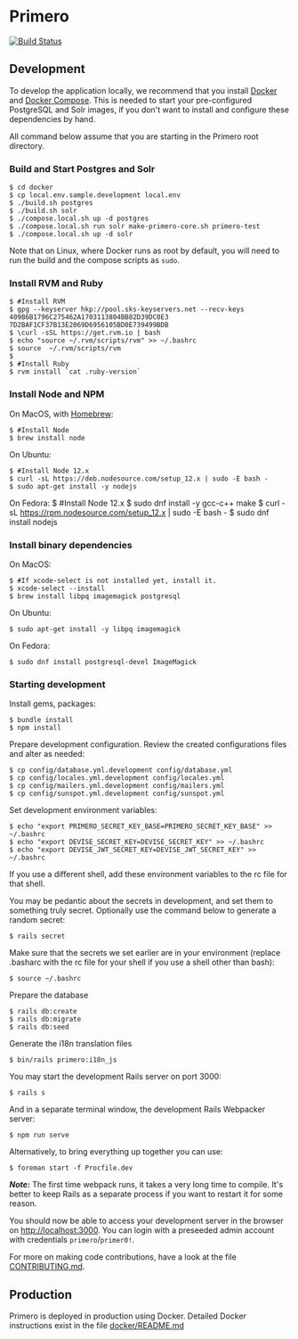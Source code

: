 Primero
========
[![Build Status](https://api.travis-ci.org/primeroIMS/primero.svg?branch=development_v2)](https://travis-ci.org/primeroIMS/primero/branches)


## Development

To develop the application locally, we recommend that you install [Docker](https://docs.docker.com/install/)
and [Docker Compose](https://docs.docker.com/compose/install/). This is needed to start your pre-configured
PostgreSQL and Solr images, if you don't want to install and configure these dependencies by hand.

All command below assume that you are starting in the Primero root directory.

### Build and Start Postgres and Solr

    $ cd docker
    $ cp local.env.sample.development local.env
    $ ./build.sh postgres
    $ ./build.sh solr
    $ ./compose.local.sh up -d postgres
    $ ./compose.local.sh run solr make-primero-core.sh primero-test
    $ ./compose.local.sh up -d solr

Note that on Linux, where Docker runs as root by default,
you will need to run the build and the compose scripts as `sudo`.

### Install RVM and Ruby

    $ #Install RVM
    $ gpg --keyserver hkp://pool.sks-keyservers.net --recv-keys 409B6B1796C275462A1703113804BB82D39DC0E3 7D2BAF1CF37B13E2069D6956105BD0E739499BDB
    $ \curl -sSL https://get.rvm.io | bash
    $ echo "source ~/.rvm/scripts/rvm" >> ~/.bashrc
    $ source  ~/.rvm/scripts/rvm
    $
    $ #Install Ruby
    $ rvm install `cat .ruby-version`

### Install Node and NPM

On MacOS, with [Homebrew](https://brew.sh):

    $ #Install Node
    $ brew install node

On Ubuntu:

    $ #Install Node 12.x
    $ curl -sL https://deb.nodesource.com/setup_12.x | sudo -E bash -
    $ sudo apt-get install -y nodejs

On Fedora:
    $ #Install Node 12.x
    $ sudo dnf install -y gcc-c++ make
    $ curl -sL https://rpm.nodesource.com/setup_12.x | sudo -E bash -
    $ sudo dnf install nodejs

### Install binary dependencies

On MacOS:

    $ #If xcode-select is not installed yet, install it.
    $ xcode-select --install
    $ brew install libpq imagemagick postgresql

On Ubuntu:

    $ sudo apt-get install -y libpq imagemagick

On Fedora:

    $ sudo dnf install postgresql-devel ImageMagick

### Starting development

Install  gems, packages:

    $ bundle install
    $ npm install

Prepare development configuration. Review the created configurations files and alter as needed:

    $ cp config/database.yml.development config/database.yml
    $ cp config/locales.yml.development config/locales.yml
    $ cp config/mailers.yml.development config/mailers.yml
    $ cp config/sunspot.yml.development config/sunspot.yml

Set development environment variables:

    $ echo "export PRIMERO_SECRET_KEY_BASE=PRIMERO_SECRET_KEY_BASE" >> ~/.bashrc
    $ echo "export DEVISE_SECRET_KEY=DEVISE_SECRET_KEY" >> ~/.bashrc
    $ echo "export DEVISE_JWT_SECRET_KEY=DEVISE_JWT_SECRET_KEY" >> ~/.bashrc

If you use a different shell, add these environment variables to the rc file for that shell.

You may be pedantic about the secrets in development, and set them to something truly secret.
Optionally use the command below to generate a random secret:

    $ rails secret

Make sure that the secrets we set earlier are in your environment (replace .basharc with the rc file for your shell if you use a shell other than bash):

    $ source ~/.bashrc

Prepare the database

    $ rails db:create
    $ rails db:migrate
    $ rails db:seed
    
Generate the i18n translation files

    $ bin/rails primero:i18n_js

You may start the development Rails server on port 3000:

    $ rails s

And in a separate terminal window, the development Rails Webpacker server:

    $ npm run serve

Alternatively, to bring everything up together you can use:

    $ foreman start -f Procfile.dev

***Note:*** The first time webpack runs, it takes a very long time to compile.
It's better to keep Rails as a separate process if you want to restart it for some reason.


You should now be able to access your development server in the browser on [http://localhost:3000](http://localhost:3000).
You can login with a preseeded admin account with credentials `primero`/`primer0!`.

For more on making code contributions, have a look at the file [CONTRIBUTING.md](CONTRIBUTING.md).


## Production

Primero is deployed in production using Docker. Detailed Docker instructions exist in the file [docker/README.md](docker/README.md)
